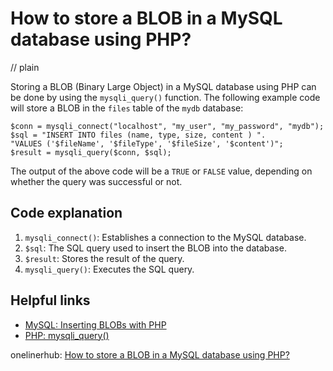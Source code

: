 # How to store a BLOB in a MySQL database using PHP?
// plain

Storing a BLOB (Binary Large Object) in a MySQL database using PHP can be done by using the `mysqli_query()` function. The following example code will store a BLOB in the `files` table of the `mydb` database:

```
$conn = mysqli_connect("localhost", "my_user", "my_password", "mydb");
$sql = "INSERT INTO files (name, type, size, content ) ".
"VALUES ('$fileName', '$fileType', '$fileSize', '$content')";
$result = mysqli_query($conn, $sql);
```

The output of the above code will be a `TRUE` or `FALSE` value, depending on whether the query was successful or not.

## Code explanation


1. `mysqli_connect()`: Establishes a connection to the MySQL database.
2. `$sql`: The SQL query used to insert the BLOB into the database.
3. `$result`: Stores the result of the query.
4. `mysqli_query()`: Executes the SQL query.

## Helpful links

- [MySQL: Inserting BLOBs with PHP](https://dev.mysql.com/doc/refman/8.0/en/blob.html)
- [PHP: mysqli_query()](https://www.php.net/manual/en/mysqli.query.php)

onelinerhub: [How to store a BLOB in a MySQL database using PHP?](https://onelinerhub.com/php-mysql/how-to-store-a-blob-in-a-mysql-database-using-php)